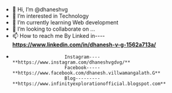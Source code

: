 - 👋 Hi, I’m @dhaneshvg
- 👀 I’m interested in Technology
- 🌱 I’m currently learning Web development
- 💞️ I’m looking to collaborate on ...
- 📫 How to reach me By Linked in----**https://www.linkedin.com/in/dhanesh-v-g-1562a713a/**
-                        Instagram----**https://www.instagram.com/dhaneshvgdvg/**
                         Facebook-----**https://www.facebook.com/dhanesh.villwamangalath.G**
                         Blog---------**https://www.infinityexplorationofficial.blogspot.com**
                         
<!---
dhaneshvg/dhaneshvg is a ✨ special ✨ repository because its `README.md` (this file) appears on your GitHub profile.
You can click the Preview link to take a look at your changes.
--->
